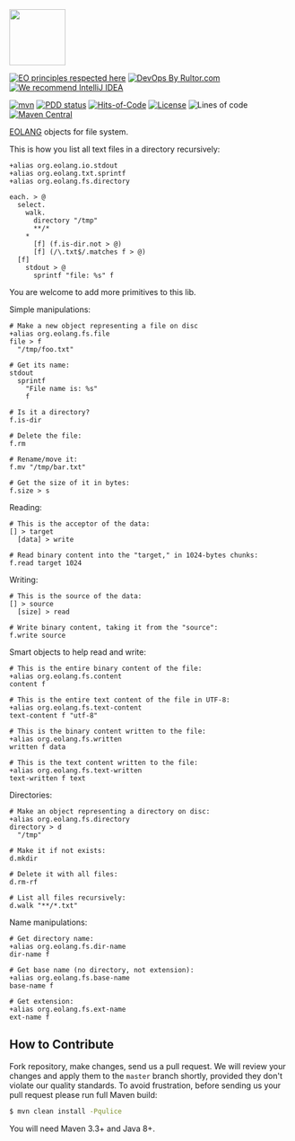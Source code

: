 <img src="https://www.yegor256.com/images/books/elegant-objects/cactus.svg" height="100px" />

[![EO principles respected here](https://www.elegantobjects.org/badge.svg)](https://www.elegantobjects.org)
[![DevOps By Rultor.com](http://www.rultor.com/b/yegor256/eo-files)](http://www.rultor.com/p/yegor256/eo-files)
[![We recommend IntelliJ IDEA](https://www.elegantobjects.org/intellij-idea.svg)](https://www.jetbrains.com/idea/)

[![mvn](https://github.com/yegor256/eo-files/actions/workflows/mvn.yml/badge.svg?branch=master)](https://github.com/yegor256/eo-files/actions/workflows/mvn.yml)
[![PDD status](http://www.0pdd.com/svg?name=yegor256/eo-files)](http://www.0pdd.com/p?name=yegor256/eo-files)
[![Hits-of-Code](https://hitsofcode.com/github/yegor256/eo-files)](https://hitsofcode.com/view/github/yegor256/eo-files)
[![License](https://img.shields.io/badge/license-MIT-green.svg)](https://github.com/yegor256/eo-files/blob/master/LICENSE.txt)
![Lines of code](https://img.shields.io/tokei/lines/github/yegor256/eo-files)
[![Maven Central](https://img.shields.io/maven-central/v/org.cactoos/eo-parent.svg)](https://maven-badges.herokuapp.com/maven-central/org.cactoos/eo-parent)

[EOLANG](https://www.eolang.org) objects for file system.

This is how you list all text files in a directory recursively:

```
+alias org.eolang.io.stdout
+alias org.eolang.txt.sprintf
+alias org.eolang.fs.directory

each. > @
  select.  
    walk.
      directory "/tmp"    
      **/*
    *
      [f] (f.is-dir.not > @)
      [f] (/\.txt$/.matches f > @)
  [f]
    stdout > @
      sprintf "file: %s" f
```

You are welcome to add more primitives to this lib.

Simple manipulations:

```
# Make a new object representing a file on disc
+alias org.eolang.fs.file
file > f
  "/tmp/foo.txt" 

# Get its name:
stdout
  sprintf
    "File name is: %s" 
    f

# Is it a directory?
f.is-dir

# Delete the file:
f.rm

# Rename/move it:
f.mv "/tmp/bar.txt"

# Get the size of it in bytes:
f.size > s
```

Reading:

```
# This is the acceptor of the data:
[] > target
  [data] > write

# Read binary content into the "target," in 1024-bytes chunks:
f.read target 1024
```

Writing:

```
# This is the source of the data:
[] > source
  [size] > read

# Write binary content, taking it from the "source":
f.write source
```

Smart objects to help read and write:

```
# This is the entire binary content of the file:
+alias org.eolang.fs.content
content f

# This is the entire text content of the file in UTF-8:
+alias org.eolang.fs.text-content
text-content f "utf-8"

# This is the binary content written to the file:
+alias org.eolang.fs.written
written f data

# This is the text content written to the file:
+alias org.eolang.fs.text-written
text-written f text
```

Directories:

```
# Make an object representing a directory on disc:
+alias org.eolang.fs.directory
directory > d
  "/tmp"

# Make it if not exists:
d.mkdir

# Delete it with all files:
d.rm-rf

# List all files recursively:
d.walk "**/*.txt"
```

Name manipulations:

```
# Get directory name:
+alias org.eolang.fs.dir-name
dir-name f

# Get base name (no directory, not extension):
+alias org.eolang.fs.base-name
base-name f

# Get extension:
+alias org.eolang.fs.ext-name
ext-name f
```

## How to Contribute

Fork repository, make changes, send us a pull request.
We will review your changes and apply them to the `master` branch shortly,
provided they don't violate our quality standards. To avoid frustration,
before sending us your pull request please run full Maven build:

```bash
$ mvn clean install -Pqulice
```

You will need Maven 3.3+ and Java 8+.

